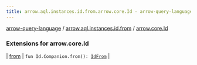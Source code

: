 ```yaml
---
title: arrow.aql.instances.id.from.arrow.core.Id - arrow-query-language
---
```


[arrow-query-language](../../index.html) / [arrow.aql.instances.id.from](../index.html) / [arrow.core.Id](./index.html)

### Extensions for arrow.core.Id

| [from](from.html) | `fun Id.Companion.from(): `[`IdFrom`](../../arrow.aql.instances/-id-from/index.html) |

